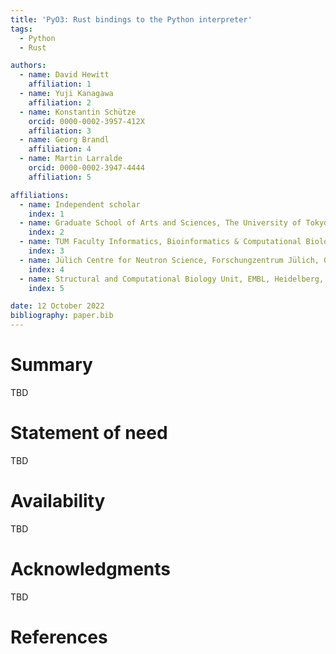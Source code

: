 ```yaml
---
title: 'PyO3: Rust bindings to the Python interpreter'
tags:
  - Python
  - Rust

authors:
  - name: David Hewitt
    affiliation: 1
  - name: Yuji Kanagawa
    affiliation: 2
  - name: Konstantin Schütze
    orcid: 0000-0002-3957-412X
    affiliation: 3
  - name: Georg Brandl
    affiliation: 4
  - name: Martin Larralde
    orcid: 0000-0002-3947-4444
    affiliation: 5

affiliations:
  - name: Independent scholar
    index: 1
  - name: Graduate School of Arts and Sciences, The University of Tokyo, Tokyo, Japan
    index: 2
  - name: TUM Faculty Informatics, Bioinformatics & Computational Biology, Technical University of Munich, Munich, Germany
    index: 3
  - name: Jülich Centre for Neutron Science, Forschungzentrum Jülich, Garching, Germany
    index: 4
  - name: Structural and Computational Biology Unit, EMBL, Heidelberg, Germany
    index: 5

date: 12 October 2022
bibliography: paper.bib
---
```


# Summary

TBD

# Statement of need

TBD

# Availability

TBD

# Acknowledgments

TBD

# References
